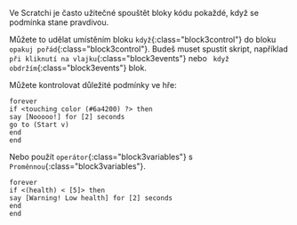 Ve Scratchi je často užitečné spouštět bloky kódu pokaždé, když se podmínka stane pravdivou.

Můžete to udělat umístěním bloku `když`{:class="block3control"} do bloku `opakuj pořád`{:class="block3control"}. Budeš muset spustit skript, například `při kliknutí na vlajku`{:class="block3events"} nebo ` když obdržím`{:class="block3events"} blok.

Můžete kontrolovat důležité podmínky ve hře:

```blocks3
forever
if <touching color (#6a4200) ?> then
say [Nooooo!] for [2] seconds
go to (Start v)
end
end
```

Nebo použít `operátor`{:class="block3variables"} s `Proměnnou`{:class="block3variables"}.

```blocks3
forever
if <(health) < [5]> then
say [Warning! Low health] for [2] seconds
end
end
```
